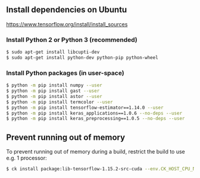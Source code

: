 ## Install dependencies on Ubuntu

https://www.tensorflow.org/install/install_sources

### Install Python 2 or Python 3 (recommended)
```bash
$ sudo apt-get install libcupti-dev
$ sudo apt-get install python-dev python-pip python-wheel
```

### Install Python packages (in user-space)
```bash
$ python -m pip install numpy --user
$ python -m pip install gast --user
$ python -m pip install astor --user
$ python -m pip install termcolor --user
$ python -m pip install tensorflow-estimator==1.14.0 --user
$ python -m pip install keras_applications==1.0.6 --no-deps --user
$ python -m pip install keras_preprocessing==1.0.5 --no-deps --user
```

## Prevent running out of memory

To prevent running out of memory during a build, restrict the build to use
e.g. 1 processor:
```bash
$ ck install package:lib-tensorflow-1.15.2-src-cuda --env.CK_HOST_CPU_NUMBER_OF_PROCESSORS=1
```
